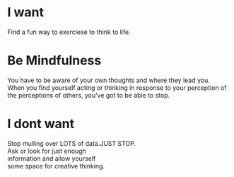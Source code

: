 
# I want 

Find a fun way to exerciese to think to life.

# Be Mindfulness

You have to be aware of your own thoughts and where they lead you. 
<br/>When you find yourself acting or thinking in response to your perception of the perceptions of others, you’ve got to be able to stop.

# I dont want 
Stop mulling over LOTS of data.JUST STOP.<br/>
Ask or look for just enough <br/>
information and allow yourself<br/>
some space for creative thinking.<br/>

